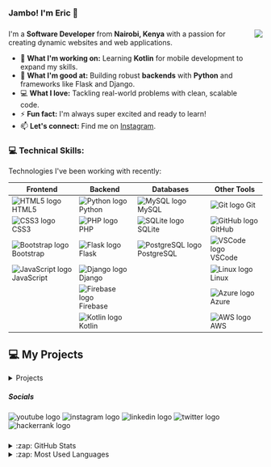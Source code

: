 ### Jambo! I'm Eric 👋

###

<img align="right" height="200" src="https://app.digifunzi.com/images/16893490130660efe82fa3da42ed56eef013171835.gif"  />


I'm a **Software Developer** from **Nairobi, Kenya** with a passion for creating dynamic websites and web applications.  

- 🔭 **What I'm working on:** Learning **Kotlin** for mobile development to expand my skills.  
- 🌱 **What I'm good at:** Building robust **backends** with **Python** and frameworks like Flask and Django.  
- 💻 **What I love:** Tackling real-world problems with clean, scalable code.  
- ⚡ **Fun fact:** I'm always super excited and ready to learn!  
- 📫 **Let's connect:** Find me on [Instagram][Instagram].  


### 💻 Technical Skills:

Technologies I've been working with recently:

| **Frontend** | **Backend** | **Databases** | **Other Tools** |
|--------------|-------------|---------------|-----------------|
| <img src="https://cdn.jsdelivr.net/gh/devicons/devicon/icons/html5/html5-original.svg" height="30" alt="HTML5 logo" /> HTML5 | <img src="https://cdn.jsdelivr.net/gh/devicons/devicon/icons/python/python-original.svg" height="30" alt="Python logo" /> Python | <img src="https://cdn.jsdelivr.net/gh/devicons/devicon/icons/mysql/mysql-original.svg" height="30" alt="MySQL logo" /> MySQL | <img src="https://cdn.jsdelivr.net/gh/devicons/devicon/icons/git/git-original.svg" height="30" alt="Git logo" /> Git |
| <img src="https://cdn.jsdelivr.net/gh/devicons/devicon/icons/css3/css3-original.svg" height="30" alt="CSS3 logo" /> CSS3 | <img src="https://cdn.jsdelivr.net/gh/devicons/devicon/icons/php/php-original.svg" height="30" alt="PHP logo" /> PHP | <img src="https://cdn.jsdelivr.net/gh/devicons/devicon/icons/sqlite/sqlite-original.svg" height="30" alt="SQLite logo" /> SQLite | <img src="https://cdn.jsdelivr.net/gh/devicons/devicon/icons/github/github-original.svg" height="30" alt="GitHub logo" /> GitHub |
| <img src="https://cdn.jsdelivr.net/gh/devicons/devicon/icons/bootstrap/bootstrap-original.svg" height="30" alt="Bootstrap logo" /> Bootstrap | <img src="https://cdn.jsdelivr.net/gh/devicons/devicon/icons/flask/flask-original.svg" height="30" alt="Flask logo" /> Flask | <img src="https://cdn.jsdelivr.net/gh/devicons/devicon/icons/postgresql/postgresql-original.svg" height="30" alt="PostgreSQL logo" /> PostgreSQL | <img src="https://cdn.jsdelivr.net/gh/devicons/devicon/icons/vscode/vscode-original.svg" height="30" alt="VSCode logo" /> VSCode |
| <img src="https://cdn.jsdelivr.net/gh/devicons/devicon/icons/javascript/javascript-original.svg" height="30" alt="JavaScript logo" /> JavaScript | <img src="https://cdn.jsdelivr.net/gh/devicons/devicon/icons/django/django-plain.svg" height="30" alt="Django logo" /> Django | | <img src="https://cdn.jsdelivr.net/gh/devicons/devicon/icons/linux/linux-original.svg" height="30" alt="Linux logo" /> Linux |
| | <img src="https://cdn.jsdelivr.net/gh/devicons/devicon/icons/firebase/firebase-plain.svg" height="30" alt="Firebase logo" /> Firebase | | <img src="https://cdn.jsdelivr.net/gh/devicons/devicon/icons/azure/azure-original.svg" height="30" alt="Azure logo" /> Azure |
| | <img src="https://cdn.jsdelivr.net/gh/devicons/devicon/icons/kotlin/kotlin-original.svg" height="30" alt="Kotlin logo" /> Kotlin | | <img src="https://cdn.jsdelivr.net/gh/devicons/devicon/icons/amazonwebservices/amazonwebservices-line-wordmark.svg" height="30" alt="AWS logo" /> AWS |




## 💻 My Projects

<details>
   <summary>Projects</summary>

---

### 1. **Project Name:** Online Store  
**Description:**  
An online firearm store with a user-friendly interface built using **HTML**, **CSS**, and **Bootstrap**, a secure backend powered by **Python Flask** and **MySQL**, and integrated secure payments via the **Mpesa API**.

#### Project Images:  
<details>
   <summary>Click to view images</summary>

   - **Homepage**  
     ![Store Homepage](images/store/homepage.png)
   
   - **Login Page**  
     ![Store Login Page](images/store/login.png)

   - **Admin Dashboard**  
     ![Store Admin Dashboard](images/store/dashboard.png)

   - **Items Listing**  
     ![Store Items Listing](images/store/listing-items.png)
   
   - **Add New Item**  
     ![Store Add New Item](images/store/add-item.png)

   - **Orders Listing**  
     ![Store Orders Listing](images/store/orders.png)
   
   - **Payments Listing**  
     ![Store Payments Listing](images/store/payments.png)

</details>

---

### 2. **Project Name:** Billing App  
**Description:**  
A water billing and customer management system built with PHP and MySQL, designed for efficient billing, record-keeping, and streamlined customer management.

#### Project Images:  
<details>
   <summary>Click to view images</summary>

   - **User Login**  
     ![Billing Login](images/billing/login.png)
   
   - **Admin Dashboard**  
     ![Billing Dashboard](images/billing/dashboard.png)

   - **Listing of Clients**  
     ![Clients Listing](images/billing/clients.png)

</details>

---

### 3. **Project Name:** AfyaMind  
**Description:**  
AfyaMind is a web platform offering accessible and culturally relevant mental health resources for young adults in Kenya. It aims to reduce stigma and provide tools to manage stress and mental health issues.

#### Project Images:  
<details>
   <summary>Click to view images</summary>

   - **Homepage**  
     ![Homepage](images/mental/home.png)
   
   - **User Login**  
     ![User Login](images/mental/user-login.png)

   - **User Dashboard**  
     ![User Dashboard](images/mental/dashboard.png)

   - **Log Mood**  
     ![Log Mood](images/mental/log-mood.png)

</details>

---

### 4. **Project Name:** Toyota Supra  
**Description:**  
Welcome to the ultimate Toyota Supra fan site! Discover the iconic Supra’s history, explore different models, and browse a gallery of stunning images. Built with HTML, CSS (Bootstrap), and JavaScript, this site offers a modern and engaging experience for car enthusiasts, celebrating the Supra’s legacy and design excellence.

#### Project Images:  
<details>
   <summary>Click to view images</summary>

   - **Landing Page**  
     ![Landing Page](images/supra/homepage.png)
   
   - **About Page**  
     ![About Page](images/supra/aboutpage.png)

   - **Models Page**  
     ![Models Page 1](images/supra/modelspage.png)  
     ![Models Page 2](images/supra/modelspage1.png)

   - **Gallery Page**  
     ![Gallery Page](images/supra/gallery.png)

</details>

</details>





  



##### Socials

<div align="left">
  <img src="https://raw.githubusercontent.com/maurodesouza/profile-readme-generator/master/src/assets/icons/social/youtube/default.svg" width="30" height="18" alt="youtube logo"  />
  <img src="https://raw.githubusercontent.com/maurodesouza/profile-readme-generator/master/src/assets/icons/social/instagram/default.svg" width="30" height="18" alt="instagram logo"  />
  <img src="https://raw.githubusercontent.com/maurodesouza/profile-readme-generator/master/src/assets/icons/social/linkedin/default.svg" width="30" height="18" alt="linkedin logo"  />
  <img src="https://raw.githubusercontent.com/maurodesouza/profile-readme-generator/master/src/assets/icons/social/twitter/default.svg" width="30" height="18" alt="twitter logo"  />
  <img src="https://raw.githubusercontent.com/maurodesouza/profile-readme-generator/master/src/assets/icons/social/hackerrank/default.svg" width="30" height="18" alt="hackerrank logo"  />
</div>

###



<details>
  <summary>:zap: GitHub Stats</summary>

![](https://github-readme-stats.vercel.app/api?username=nzyoka10&theme=radical&hide_border=true&include_all_commits=false&count_private=false)`<br/>`

<!-- ![](https://github-readme-streak-stats.herokuapp.com/?user=nzyoka10&theme=radical&hide_border=true) -->

</details>

<details>
  <summary>:zap: Most Used Languages</summary>

![](https://github-readme-stats.vercel.app/api/top-langs/?username=nzyoka10&theme=radical&hide_border=true&include_all_commits=false&count_private=false&layout=compact)

</details>

[website]: https://nzyoka-developer.com/
[YouTube]: https://www.youtube.com/watch?v=rWMuEIcdJP4&ab_channel=Codecademy
[instagram]: https://www.instagram.com/_byte.bard__
[linkedin]: https://linkedin.com/in/eric-nzyoka
